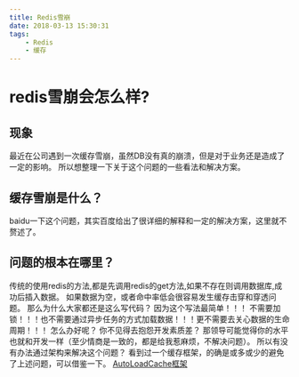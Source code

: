 ```yaml
---
title: Redis雪崩
date: 2018-03-13 15:30:31
tags:
	- Redis
	- 缓存
---
```


# redis雪崩会怎么样?
## 现象
最近在公司遇到一次缓存雪崩，虽然DB没有真的崩溃，但是对于业务还是造成了一定的影响。
所以想整理一下关于这个问题的一些看法和解决方案。

## 缓存雪崩是什么？
baidu一下这个问题，其实百度给出了很详细的解释和一定的解决方案，这里就不赘述了。

## 问题的根本在哪里？
传统的使用redis的方法,都是先调用redis的get方法,如果不存在则调用数据库,成功后插入数据。
如果数据为空，或者命中率低会很容易发生缓存击穿和穿透问题。
那么为什么大家都还是这么写代码？
因为这个写法最简单！！！
不需要加锁！！！也不需要通过异步任务的方式加载数据！！！更不需要去关心数据的生命周期！！！
怎么办好呢？
你不见得去抱怨开发素质差？
那领导可能觉得你的水平也就和开发一样（至少情商是一致的，都是给我惹麻烦，不解决问题）。
所以有没有办法通过架构来解决这个问题？
看到过一个缓存框架，的确是或多或少的避免了上述问题，可以借鉴一下。
[AutoLoadCache框架](https://github.com/qiujiayu/AutoLoadCache)